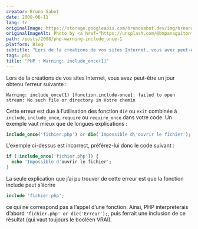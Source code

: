 ```yaml
---
creator: Bruno Sabot
date: 2008-08-11
lang: fr
originalImage: https://storage.googleapis.com/brunosabot.dev/img/breana-panaguiton-P4vFfdGl_8s-unsplash.jpeg
originalImageAlt: Photo by <a href="https://unsplash.com/@bmpanaguiton">Breana Panaguiton</a> on <a href="https://unsplash.com">Unsplash</a>.
path: /posts/2008/php-warning-include_once-1
platform: Blog
subtitle: "Lors de la créations de vos sites Internet, vous avez peut-être un jour obtenu l’erreur suivante : Warning: include_once(1)"
tags: php
title: "PHP : Warning: include_once(1)"
---
```


Lors de la créations de vos sites Internet, vous avez peut-être un jour obtenu l’erreur suivante :

```
Warning: include_once(1) [function.include-once]: failed to open stream: No such file or directory in Votre chemin
```

Cette erreur est due à l’utilisation des fonction `die` ou `exit` combinée à `include`, `include_once`, `require` ou `require_once` dans votre code. Un exemple vaut mieux que de longues explications :

```php
include_once('fichier.php') or die('Impossible d\'ouvrir le fichier');
```

L’exemple ci-dessus est incorrect, préférez-lui donc le code suivant :

```php
if (!include_once('fichier.php')) {
  echo 'Impossible d'ouvrir le fichier';
}
```

La seule explication que j’ai pu trouver de cette erreur est que la fonction include peut s’écrire

```php
include 'fichier.php';
```

ce qui ne correspond pas à l’appel d’une fonction. Ainsi, PHP interprèterais d’abord `'fichier.php' or die('Erreur');`, puis ferrait une inclusion de ce résultat (qui vaut toujours le booléen VRAI).
